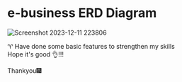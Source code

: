 # e-business ERD Diagram

![Screenshot 2023-12-11 223806](https://github.com/thangnguyen2002/e-business/assets/75868691/270f38e6-a9e6-47ae-946f-dfa5c74944bd)


♈ Have done some basic features to strengthen my skills
<br>
Hope it's good 👌!!!

Thankyou🎆
